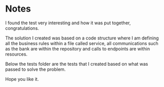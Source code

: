 # Notes

I found the test very interesting and how it was put together, congratulations.

The solution I created was based on a code structure where I am defining all the business rules within a file called service, all communications such as the bank are within the repository and calls to endpoints are within resources.

Below the tests folder are the tests that I created based on what was passed to solve the problem.

Hope you like it.